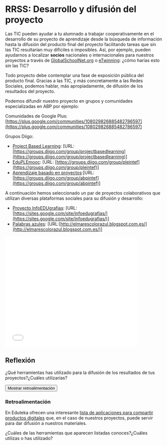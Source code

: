 
# RRSS: Desarrollo y difusión del proyecto

Las TIC pueden ayudar a tu alumnado a trabajar cooperativamente en el desarrollo de su proyecto de aprendizaje desde la búsqueda de información hasta la difusión del producto final del proyecto facilitando tareas que sin las TIC resultarían muy difíciles o imposibles. Así, por ejemplo, pueden ayudarnos a localizar **socios** nacionales o internacionales para nuestros proyectos a través de [GlobalSchoolNet.org](http://www.globalschoolnet.org/gsnpr/) o [eTwinning](http://etwinning.es/): ¿cómo harías esto sin las TIC?

Todo proyecto debe contemplar una fase de exposición pública del producto final. Gracias a las TIC, y más concretamente a las Redes Sociales, podemos hablar, más apropiadamente, de difusión de los resultados del proyecto.

Podemos difundir nuestro proyecto en grupos y comunidades especializadas en ABP por ejemplo:

Comunidades de Google Plus: [https://plus.google.com/communities/108029826885482786597](https://plus.google.com/communities/108029826885482786597)

Grupos Diigo:

- [Project Based Learning](https://groups.diigo.com/group/projectbasedlearning): [URL:[https://groups.diigo.com/group/projectbasedlearning](https://groups.diigo.com/group/projectbasedlearning)]
- [EduPLEmooc](https://groups.diigo.com/group/pleintef): [URL: [https://groups.diigo.com/group/pleintef](https://groups.diigo.com/group/pleintef)]
- [Aprendizaje basado en proyectos](https://groups.diigo.com/group/abpintef):[URL: [https://groups.diigo.com/group/abpintef](https://groups.diigo.com/group/abpintef)]

A continuación hemos seleccionado un par de proyectos colaborativos que utilizan diversas plataformas sociales para su difusión y desarrollo:

- [Proyecto InfoEDUgrafias](https://sites.google.com/site/infoedugrafias/): [URL:[https://sites.google.com/site/infoedugrafias/](https://sites.google.com/site/infoedugrafias/)]
- [Palabras azules](http://elmarescolorazul.blogspot.com.es/): [URL:[http://elmarescolorazul.blogspot.com.es/](http://elmarescolorazul.blogspot.com.es/)]



<iframe width="425" height="355" src="//www.slideshare.net/slideshow/embed_code/34473791" frameborder="0" marginwidth="0" marginheight="0" scrolling="no" allowfullscreen=""></iframe>



## Reflexión

¿Qué herramientas has utilizado para la difusión de los resultados de tus proyectos?¿Cuáles utilizarías?

<input type="button" name="toggle-feedback-33" value="Mostrar retroalimentación" class="feedbackbutton" onclick="$exe.toggleFeedback(this,true);return false" />

### Retroalimentación

En Eduteka ofrecen una interesante [lista de aplicaciones para compartir productos digitales](http://www.eduteka.org/CompartirProductosDigitales.php) que, en el caso de nuestros proyectos, puede servir para dar difusión a nuestros materiales.

¿Cuáles de las herramientas que aparecen listadas conoces?¿Cuáles utilizas o has utilizado?

